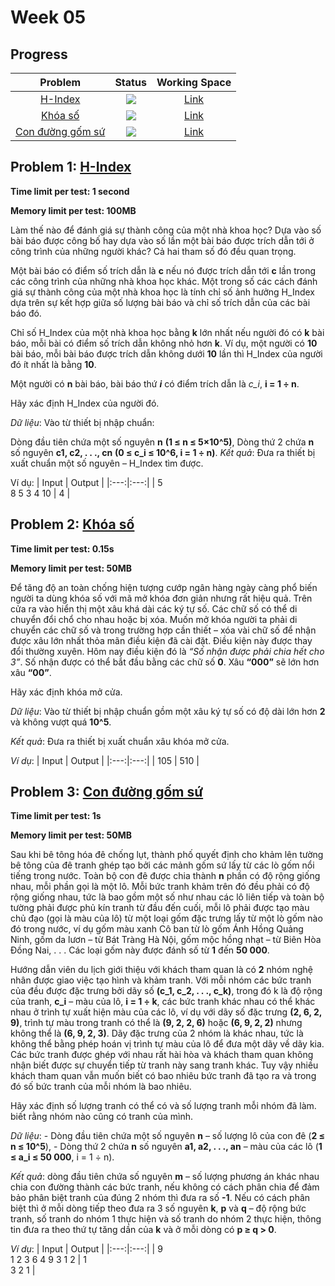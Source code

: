 # Week 05

## Progress
| Problem | Status | Working Space |
|:---:|:---:|:--:|
| [H-Index](https://khmt.uit.edu.vn/wecode/cs112.2021/assignment/3/4) | ![](https://img.shields.io/badge/-Accepted-brightgreen) | [Link](https://colab.research.google.com/drive/1Yn5e372rWt39cpk02J0bMbhojyrWjzQK?authuser=1)
| [Khóa số](https://khmt.uit.edu.vn/wecode/cs112.2021/assignment/3/9) | ![](https://img.shields.io/badge/-Accepted-brightgreen) | [Link](https://colab.research.google.com/drive/1Pz62cm3IJ9m0BWYYihOb0hx5bj2GGw6C?usp=sharing)
| [Con đường gốm sứ](https://khmt.uit.edu.vn/wecode/cs112.2021/assignment/3/17) | ![](https://img.shields.io/badge/-Accepted-brightgreen) | [Link](https://colab.research.google.com/drive/1pVnmd0gz1ssHnvvIiNwCFGLHxg7Gurh2?usp=sharing)

## Problem 1: [H-Index](https://khmt.uit.edu.vn/wecode/cs112.2021/assignment/3/4)
**Time limit per test: 1 second**

**Memory limit per test: 100MB**

Làm thế nào để đánh giá sự thành công của một nhà khoa học?  Dựa vào số bài báo được công bố hay dựa vào số lần một bài báo được trích dẫn tới ở công trình của những người khác? Cả hai tham số đó đều quan trọng.

Một bài báo có điểm số trích dẫn là **c** nếu nó được trích dẫn tới **c** lần trong các công trình của những nhà khoa học khác. Một trong số các cách đánh giá sự thành công của một nhà khoa học là tính chỉ số ảnh hưởng H_Index dựa trên sự kết hợp giữa số lượng bài báo và chỉ số trích dẫn của các bài báo đó.

Chỉ số H_Index của một nhà khoa học bằng **k** lớn nhất nếu người đó có **k** bài báo, mỗi bài có điểm số trích dẫn không nhỏ hơn **k**. Ví dụ, một người có **10** bài báo, mỗi bài báo được trích dẫn không dưới **10** lần thì H_Index của người đó ít nhất là bằng **10**.

Một người có **n** bài báo, bài báo thứ ***i*** có điểm trích dẫn là *c_i*, **i = 1 ÷ n**. 

Hãy xác định H_Index của người đó.

*Dữ liệu*: Vào từ thiết bị nhập chuẩn:

Dòng đầu tiên chứa một số nguyên **n** **(1 ≤ n ≤ 5×10^5)**,
Dòng thứ 2 chứa **n** số nguyên **c1, c2, . . ., cn** **(0 ≤ c_i ≤ 10^6, i = 1 ÷ n)**.
*Kết quả*: Đưa ra thiết bị xuất chuẩn một số nguyên – H_Index tìm được.

Ví dụ:
| Input | Output |
|:---:|:---:|
| 5 <br /> 8 5 3 4 10 | 4 |
## Problem 2: [Khóa số](https://khmt.uit.edu.vn/wecode/cs112.2021/assignment/3/9)
**Time limit per test: 0.15s**

**Memory limit per test: 50MB**

Để tăng độ an toàn chống hiện tượng cướp ngân hàng ngày càng phổ biến người ta dùng khóa số với mã mở khóa đơn giản nhưng rất hiệu quả. Trên cửa ra vào hiển thị một xâu khá dài các ký tự số. Các chữ số có thể di chuyển đổi chổ cho nhau hoặc bị xóa. Muốn mở khóa người ta phải di chuyển các chữ số và trong trường hợp cần thiết – xóa vài chữ số để nhận được xâu lớn nhất thỏa mãn điều kiện đã cài đặt. Điều kiện này được thay đổi thường xuyên. Hôm nay điều kiện đó là *“Số nhận được phải chia hết cho 3”*. Số nhận được có thể bắt đầu bằng các chữ số **0**. Xâu **“000”** sẽ lớn hơn xâu **“00”**.

Hãy xác định khóa mở cửa.

*Dữ liệu*: Vào từ thiết bị nhập chuẩn gồm một xâu ký tự số có độ dài lớn hơn **2** và không vượt quá **10^5**.

*Kết quả*: Đưa ra thiết bị xuất chuẩn xâu khóa mở cửa.

*Ví dụ*:
| Input | Output |
|:---:|:---:|
| 105 | 510 |
## Problem 3: [Con đường gốm sứ](https://khmt.uit.edu.vn/wecode/cs112.2021/assignment/3/17)
**Time limit per test: 1s**

**Memory limit per test: 50MB**

Sau khi bê tông hóa đê chống lụt, thành phố quyết định cho khảm lên tường bê tông của đê tranh ghép tạo bởi các mảnh gốm sứ lấy từ các lò gốm nổi tiếng trong nước. Toàn bộ con đê được chia thành **n** phần có độ rộng giống nhau, mỗi phần gọi là một lô. Mỗi bức tranh khảm trên đó đều phải có độ rộng giống nhau, tức là bao gồm một số như nhau các lô liên tiếp và toàn bộ tường phải được phủ kín tranh từ đầu đến cuối, mỗi lô phải được tạo màu chủ đạo (gọi là màu của lô) từ một loại gốm đặc trưng lấy từ một lò gốm nào đó trong nước, ví dụ gốm màu xanh Cô ban từ lò gốm Ánh Hồng Quảng Ninh, gốm da lươn – từ Bát Tràng Hà Nội, gốm mộc hồng nhạt – từ Biên Hòa Đồng Nai, . . . Các loại gốm này được đánh số từ **1** đến **50 000**.

Hướng dẫn viên du lịch giới thiệu với khách tham quan là có **2** nhóm nghệ nhân được giao việc tạo hình và khảm tranh. Với mỗi nhóm các bức tranh của đều được đặc trưng bởi dãy số **(c_1, c_2, . . ., c_k)**, trong đó k là độ rộng của tranh, **c_i** – màu của lô, **i = 1 ÷ k**, các bức tranh khác nhau có thể khác nhau ở trình tự xuất hiện màu của các lô, ví dụ với dãy số đặc trưng **(2, 6, 2, 9)**, trình tự màu trong tranh có thể là **(9, 2, 2, 6)** hoặc **(6, 9, 2, 2)** nhưng không thể là **(6, 9, 2, 3)**. Dãy đặc trưng của 2 nhóm là khác nhau, tức là không thể bằng phép hoán vị trình tự màu của lô để đưa một dãy về dãy kia. Các bức tranh được ghép với nhau rất hài hòa và khách tham quan không nhận biết được sự chuyển tiếp từ tranh này sang tranh khác. Tuy vậy nhiều khách tham quan vẫn muốn biết có bao nhiêu bức tranh đã tạo ra và trong đó số bức tranh của mỗi nhóm là bao nhiêu.

Hãy xác định số lượng tranh có thể có và số lượng tranh mỗi nhóm đã làm. biết rằng nhóm nào cũng có tranh của mình.

*Dữ liệu*:
    - Dòng đầu tiên chứa một số nguyên **n** – số lượng lô của con đê (**2 ≤ n ≤ 10^5**),
    - Dòng thứ 2 chứa **n** số nguyên **a1, a2, . . ., an** – màu của các lô (**1 ≤ a_i ≤ 50 000**, i = 1 ÷ n).

*Kết quả*: dòng đầu tiên chứa số nguyên **m** – số lượng phương án khác nhau chia con đường thành các bức tranh, nếu không có cách phân chia để đảm bảo phân biệt tranh của đúng 2 nhóm thì đưa ra số **-1**. Nếu có cách phân biệt thì ở mỗi dòng tiếp theo đưa ra 3 số nguyên **k**, **p** và **q** – độ rộng bức tranh, số tranh do nhóm 1 thực hiện và số tranh do nhóm 2 thực hiện, thông tin đưa ra theo thứ tự tăng dần của **k** và ở mỗi dòng có **p ≥ q > 0**.

*Ví dụ*:
| Input | Output | 
|:---:|:---:|
| 9 <br /> 1 2 3 6 4 9 3 1 2 | 1 <br />3 2 1 |